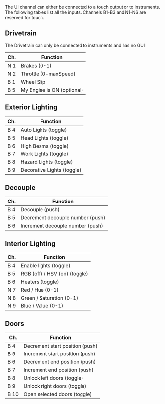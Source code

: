 
The UI channel can either be connected to a touch output or to instruments.
The following tables list all the inputs.
Channels B1-B3 and N1-N6 are reserved for touch.

## Drivetrain

The Drivetrain can only be connected to instruments and has no GUI

| Ch. | Function                   |
|-----|----------------------------|
| N 1 | Brakes (0-1)               |
| N 2 | Throttle (0-maxSpeed)      |
| B 1 | Wheel Slip                 |
| B 5 | My Engine is ON (optional) |

## Exterior Lighting

| Ch. | Function                   |
|-----|----------------------------|
| B 4 | Auto Lights (toggle)       |
| B 5 | Head Lights (toggle)       |
| B 6 | High Beams (toggle)        |
| B 7 | Work Lights (toggle)       |
| B 8 | Hazard Lights (toggle)     |
| B 9 | Decorative Lights (toggle) |

## Decouple

| Ch. | Function                         |
|-----|----------------------------------|
| B 4 | Decouple (push)                  |
| B 5 | Decrement decouple number (push) |
| B 6 | Increment decouple number (push) |

## Interior Lighting

| Ch. | Function                      |
|-----|-------------------------------|
| B 4 | Enable lights (toggle)        |
| B 5 | RGB (off) / HSV (on) (toggle) |
| B 6 | Heaters (toggle)              |
| N 7 | Red / Hue (0-1)               |
| N 8 | Green / Saturation (0-1)      |
| N 9 | Blue / Value (0-1)            |

## Doors

| Ch.  | Function                        |
|------|---------------------------------|
| B 4  | Decrement start position (push) |
| B 5  | Increment start position (push) |
| B 6  | Decrement end position (push)   |
| B 7  | Increment end position (push)   |
| B 8  | Unlock left doors (toggle)      |
| B 9  | Unlock right doors (toggle)     |
| B 10 | Open selected doors (toggle)    |
